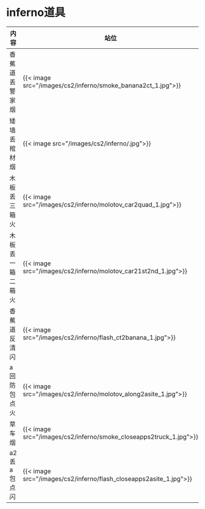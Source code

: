 # inferno道具



| 内容 | 站位 | 瞄点 |
|-------|-------|-------|
| 香蕉道丢警家烟| {{< image src="/images/cs2/inferno/smoke_banana2ct_1.jpg">}}|{{< image src="/images/cs2/inferno/smoke_banana2ct_2.jpg">}} |
| 矮墙丢棺材烟| {{< image src="/images/cs2/inferno/.jpg">}}|{{< image src="/images/cs2/inferno/.jpg">}} |
| 木板丢三箱火| {{< image src="/images/cs2/inferno/molotov_car2quad_1.jpg">}}| {{< image src="/images/cs2/inferno/molotov_car2quad_2.jpg">}}|
| 木板丢一箱二箱火|{{< image src="/images/cs2/inferno/molotov_car21st2nd_1.jpg">}} | {{< image src="/images/cs2/inferno/molotov_car21st2nd_1_2.jpg">}}|
|香蕉道反清闪 | {{< image src="/images/cs2/inferno/flash_ct2banana_1.jpg">}}| {{< image src="/images/cs2/inferno/flash_ct2banana_2.jpg">}}|
| a回防包点火| {{< image src="/images/cs2/inferno/molotov_along2asite_1.jpg">}}| {{< image src="/images/cs2/inferno/molotov_along2asite_2.jpg">}}|
| 草车烟| {{< image src="/images/cs2/inferno/smoke_closeapps2truck_1.jpg">}}| {{< image src="/images/cs2/inferno/smoke_closeapps2truck_2.jpg">}}|
| a2丢a包点闪|{{< image src="/images/cs2/inferno/flash_closeapps2asite_1.jpg">}} | {{< image src="/images/cs2/inferno/flash_closeapps2asite_2.jpg">}}|
